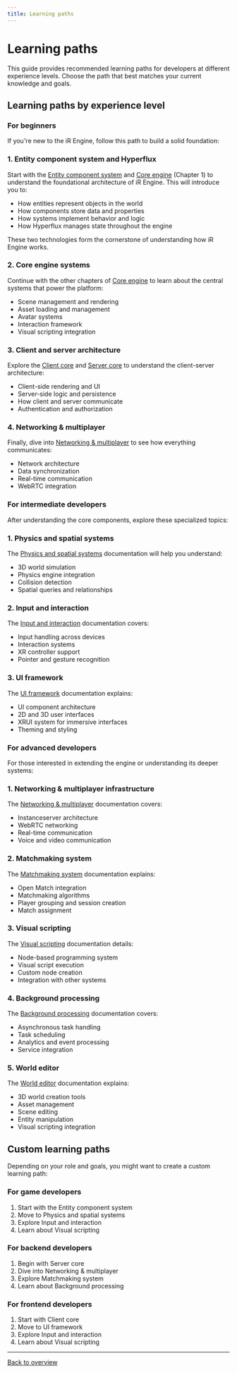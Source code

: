 ```yaml
---
title: Learning paths
---
```


# Learning paths

This guide provides recommended learning paths for developers at different experience levels. Choose the path that best matches your current knowledge and goals.

## Learning paths by experience level

### For beginners

If you're new to the iR Engine, follow this path to build a solid foundation:

### 1. Entity component system and Hyperflux

Start with the [Entity component system](./02-entity-component-system/index.md) and [Core engine](./01-core-engine/index.md) (Chapter 1) to understand the foundational architecture of iR Engine. This will introduce you to:

- How entities represent objects in the world
- How components store data and properties
- How systems implement behavior and logic
- How Hyperflux manages state throughout the engine

These two technologies form the cornerstone of understanding how iR Engine works.

### 2. Core engine systems

Continue with the other chapters of [Core engine](./01-core-engine/index.md) to learn about the central systems that power the platform:

- Scene management and rendering
- Asset loading and management
- Avatar systems
- Interaction framework
- Visual scripting integration

### 3. Client and server architecture

Explore the [Client core](./04-client-core/index.md) and [Server core](./05-server-core/index.md) to understand the client-server architecture:

- Client-side rendering and UI
- Server-side logic and persistence
- How client and server communicate
- Authentication and authorization

### 4. Networking & multiplayer

Finally, dive into [Networking & multiplayer](./03-networking/index.md) to see how everything communicates:

- Network architecture
- Data synchronization
- Real-time communication
- WebRTC integration

### For intermediate developers

After understanding the core components, explore these specialized topics:

### 1. Physics and spatial systems

The [Physics and spatial systems](./06-physics-and-spatial-systems/index.md) documentation will help you understand:

- 3D world simulation
- Physics engine integration
- Collision detection
- Spatial queries and relationships

### 2. Input and interaction

The [Input and interaction](./07-input-and-interaction/index.md) documentation covers:

- Input handling across devices
- Interaction systems
- XR controller support
- Pointer and gesture recognition

### 3. UI framework

The [UI framework](./08-ui-framework/index.md) documentation explains:

- UI component architecture
- 2D and 3D user interfaces
- XRUI system for immersive interfaces
- Theming and styling

### For advanced developers

For those interested in extending the engine or understanding its deeper systems:

### 1. Networking & multiplayer infrastructure

The [Networking & multiplayer](./03-networking/index.md) documentation covers:

- Instanceserver architecture
- WebRTC networking
- Real-time communication
- Voice and video communication

### 2. Matchmaking system

The [Matchmaking system](./12-matchmaking-system/index.md) documentation explains:

- Open Match integration
- Matchmaking algorithms
- Player grouping and session creation
- Match assignment

### 3. Visual scripting

The [Visual scripting](./09-visual-scripting/index.md) documentation details:

- Node-based programming system
- Visual script execution
- Custom node creation
- Integration with other systems

### 4. Background processing

The [Background processing](./13-background-processing/index.md) documentation covers:

- Asynchronous task handling
- Task scheduling
- Analytics and event processing
- Service integration

### 5. World editor

The [World editor](./10-world-editor/index.md) documentation explains:

- 3D world creation tools
- Asset management
- Scene editing
- Entity manipulation
- Visual scripting integration

## Custom learning paths

Depending on your role and goals, you might want to create a custom learning path:

### For game developers

1. Start with the Entity component system
2. Move to Physics and spatial systems
3. Explore Input and interaction
4. Learn about Visual scripting

### For backend developers

1. Begin with Server core
2. Dive into Networking & multiplayer
3. Explore Matchmaking system
4. Learn about Background processing

### For frontend developers

1. Start with Client core
2. Move to UI framework
3. Explore Input and interaction
4. Learn about Visual scripting

---

[Back to overview](./home.md)
